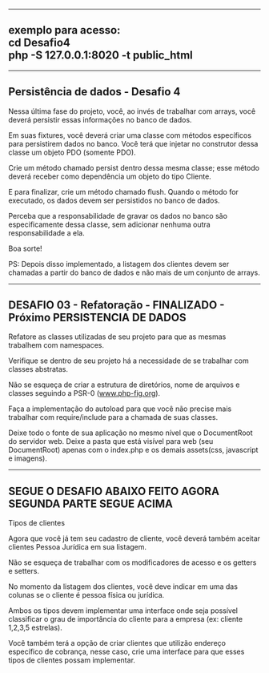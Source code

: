 --------------------------------
exemplo para acesso:<br>
cd Desafio4<br>
php -S 127.0.0.1:8020 -t public_html<br>
---------------------------------

--------------------------------
Persistência de dados - Desafio 4
--------------------------------

Nessa última fase do projeto, você, ao invés de trabalhar com arrays, você deverá persistir essas informações no banco de dados.

Em suas fixtures, você deverá criar uma classe com métodos específicos para persistirem dados no banco. Você terá que injetar no construtor dessa classe um objeto PDO (somente PDO).

Crie um método chamado persist dentro dessa mesma classe; esse método deverá receber como dependência um objeto do tipo Cliente.

E para finalizar, crie um método chamado flush. Quando o método for executado, os dados devem ser persistidos no banco de dados.

Perceba que a responsabilidade de gravar os dados no banco são especificamente dessa classe, sem adicionar nenhuma outra responsabilidade a ela.

Boa sorte!

PS: Depois disso implementado, a listagem dos clientes devem ser chamadas a partir do banco de dados e não mais de um conjunto de arrays.

-------------------------------------------
DESAFIO 03 - Refatoração - FINALIZADO - Próximo PERSISTENCIA DE DADOS<br>
--------------------------------------------
Refatore as classes utilizadas de seu projeto para que as mesmas trabalhem com namespaces.

Verifique se dentro de seu projeto há a necessidade de se trabalhar com classes abstratas.

Não se esqueça de criar a estrutura de diretórios, nome de arquivos e classes seguindo a PSR-0 (www.php-fig.org).

Faça a implementação do autoload para que você não precise mais trabalhar com require/include para a chamada de suas classes.

Deixe todo o fonte de sua aplicação no mesmo nível que o DocumentRoot do servidor web. Deixe a pasta que está visível para web (seu DocumentRoot) apenas com o index.php e os demais assets(css, javascript e imagens).



-----------------------------------------------------------------------
SEGUE O DESAFIO ABAIXO FEITO AGORA SEGUNDA PARTE SEGUE ACIMA
----------------------------------------------------------------------
Tipos de clientes

Agora que você já tem seu cadastro de cliente, você deverá também aceitar clientes Pessoa Jurídica em sua listagem.

Não se esqueça de trabalhar com os modificadores de acesso e os getters e setters.

No momento da listagem dos clientes, você deve indicar em uma das colunas se o cliente é pessoa física ou jurídica.

Ambos os tipos devem implementar uma interface onde seja possível classificar o grau de importância do cliente para a empresa (ex: cliente 1,2,3,5 estrelas).

Você também terá a opção de criar clientes que utilizão endereço específico de cobrança, nesse caso, crie uma interface para que esses tipos de clientes possam implementar.
